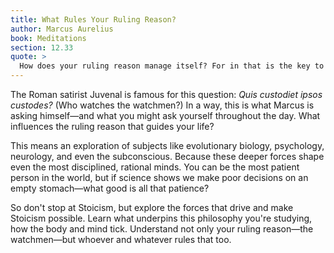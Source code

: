 ```yaml
---
title: What Rules Your Ruling Reason?
author: Marcus Aurelius
book: Meditations
section: 12.33
quote: >
  How does your ruling reason manage itself? For in that is the key to everything. Whatever else remains, be it in the power of your choice or not, is but a corpse and smoke.
---
```


The Roman satirist Juvenal is famous for this question: _Quis custodiet ipsos custodes?_ (Who watches the watchmen?) In a way, this is what Marcus is asking himself—and what you might ask yourself throughout the day. What influences the ruling reason that guides your life?

This means an exploration of subjects like evolutionary biology, psychology, neurology, and even the subconscious. Because these deeper forces shape even the most disciplined, rational minds. You can be the most patient person in the world, but if science shows we make poor decisions on an empty stomach—what good is all that patience?

So don't stop at Stoicism, but explore the forces that drive and make Stoicism possible. Learn what underpins this philosophy you're studying, how the body and mind tick. Understand not only your ruling reason—the watchmen—but whoever and whatever rules that too.
